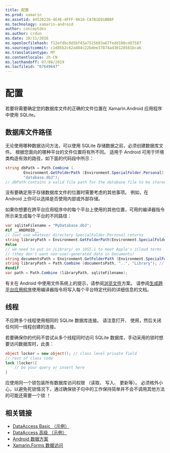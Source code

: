```yaml
---
title: 配置
ms.prod: xamarin
ms.assetid: 44526226-4E4E-4FFF-9A16-CA7B1E01BB8F
ms.technology: xamarin-android
author: conceptdev
ms.author: crdun
ms.date: 10/11/2016
ms.openlocfilehash: f12efdbc0d5bf43a7515603a67fedd180cd87587
ms.sourcegitcommit: c1d85b2c62ad84c22bdee37874ad30128581bca6
ms.translationtype: MT
ms.contentlocale: zh-CN
ms.lasthandoff: 07/08/2019
ms.locfileid: "67649647"
---
```

# <a name="configuration"></a>配置

若要将需要确定您的数据库文件的正确的文件位置在 Xamarin.Android 应用程序中使用 SQLite。

## <a name="database-file-path"></a>数据库文件路径

无论使用哪种数据访问方法，可以使用 SQLite 存储数据之前，必须创建数据库文件。 根据您面向的哪种平台的文件位置将有所不同。 适用于 Android 可用于环境类构造有效的路径，如下面的代码段中所示：

```csharp
string dbPath = Path.Combine (
        Environment.GetFolderPath (Environment.SpecialFolder.Personal),
        "database.db3");
// dbPath contains a valid file path for the database file to be stored
```

没有要确定用于存储数据库文件的位置时需要考虑的其他事项。 例如，在 Android 上你可以选择是否使用内部或外部存储。

如果你想要在跨平台应用程序中的每个平台上使用的其他位置，可用的编译器指令所示来生成每个平台的不同路径：

```csharp
var sqliteFilename = "MyDatabase.db3";
#if __ANDROID__
// Just use whatever directory SpecialFolder.Personal returns
string libraryPath = Environment.GetFolderPath(Environment.SpecialFolder.Personal); ;
#else
// we need to put in /Library/ on iOS5.1 to meet Apple's iCloud terms
// (they don't want non-user-generated data in Documents)
string documentsPath = Environment.GetFolderPath (Environment.SpecialFolder.Personal); // Documents folder
string libraryPath = Path.Combine (documentsPath, "..", "Library"); // Library folder instead
#endif
var path = Path.Combine (libraryPath, sqliteFilename);
```

有关在 Android 中使用文件系统上的提示，请参阅[浏览文件](https://github.com/xamarin/recipes/tree/master/Recipes/android/data/files/browse_files)方案。 请参阅[生成跨平台应用程序](~/cross-platform/app-fundamentals/building-cross-platform-applications/index.md)使用编译器指令将写入每个平台特定代码的详细信息的文档。

## <a name="threading"></a>线程

不应跨多个线程使用相同的 SQLite 数据库连接。 请注意打开、 使用，然后关闭任何同一线程创建的连接。

若要确保你的代码不尝试从多个线程同时访问 SQLite 数据库，手动采用的锁时想要访问数据库时，此类：

```csharp
object locker = new object(); // class level private field
// rest of class code
lock (locker){
    // Do your query or insert here
}
```

应使用同一个锁包装所有数据库访问权限 （读取、 写入、 更新等）。 必须格外小心，以避免死锁情况下，通过确保锁子句中的工作保持简单并不会不调用其他方法的可能还需要一个锁 ！


## <a name="related-links"></a>相关链接

- [DataAccess Basic （示例）](https://github.com/xamarin/mobile-samples/tree/master/DataAccess/Basic)
- [DataAccess 高级 （示例）](https://github.com/xamarin/mobile-samples/tree/master/DataAccess/Advanced)
- [Android 数据方案](https://github.com/xamarin/recipes/tree/master/Recipes/android/data)
- [Xamarin.Forms 数据访问](~/xamarin-forms/data-cloud/data/databases.md)

